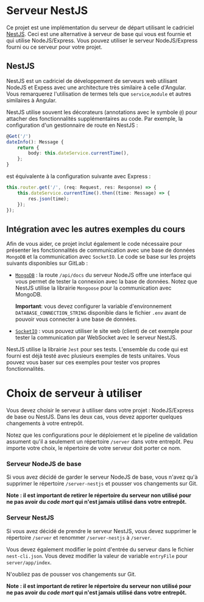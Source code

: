 # Serveur NestJS

Ce projet est une implémentation du serveur de départ utilisant le cadriciel [NestJS](https://nestjs.com/). Ceci est une alternative à serveur de base qui vous est fournie et qui utilise NodeJS/Express. Vous pouvez utiliser le serveur NodeJS/Express fourni ou ce serveur pour votre projet.

## NestJS

NestJS est un cadriciel de développement de serveurs web utilisant NodeJS et Expess avec une architecture très similaire à celle d'Angular. Vous remarquerez l'utilisation de termes tels que `service`,`module` et autres similaires à Angular.

NestJS utilise souvent les décorateurs (annotations avec le symbole `@`) pour attacher des fonctionnalités supplémentaires au code. Par exemple, la configuration d'un gestionnaire de route en NestJS :

```ts
@Get('/')
dateInfo(): Message {
    return {
        body: this.dateService.currentTime(),
    };
}
```

est équivalente à la configuration suivante avec Express :

```ts
this.router.get('/', (req: Request, res: Response) => {
    this.dateService.currentTime().then((time: Message) => {
        res.json(time);
    });
});
```

## Intégration avec les autres exemples du cours

Afin de vous aider, ce projet inclut également le code nécessaire pour présenter les fonctionnalités de communication avec une base de données `MongoDB` et la communication avec `SocketIO`. Le code se base sur les projets suivants disponibles sur GitLab :

-   [`MongoDB`](https://gitlab.com/nikolayradoev/mongodb-example) : la route `/api/docs` du serveur NodeJS offre une interface qui vous permet de tester la connexion avec la base de données. Notez que NestJS utilise la librairie `Mongoose` pour la communication avec MongoDB.

    **Important**: vous devez configurer la variable d'environnement `DATABASE_CONNECTION_STRING` disponible dans le fichier `.env` avant de pouvoir vous connecter à une base de données.

-   [`SocketIO`](https://gitlab.com/nikolayradoev/socket-io-exemple) : vous pouvez utiliser le site web (client) de cet exemple pour tester la communication par WebSocket avec le serveur NestJS.

NestJS utilise la librairie `Jest` pour ses tests. L'ensemble du code qui est fourni est déjà testé avec plusieurs exemples de tests unitaires. Vous pouvez vous baser sur ces exemples pour tester vos propres fonctionnalités.

# Choix de serveur à utiliser

Vous devez choisir le serveur à utiliser dans votre projet : NodeJS/Express de base ou NestJS. Dans les deux cas, vous devez apporter quelques changements à votre entrepôt.

Notez que les configurations pour le déploiement et le pipeline de validation assument qu'il a seulement un répertoire `/server` dans votre entrepôt. Peu importe votre choix, le répertoire de votre serveur doit porter ce nom.

### Serveur NodeJS de base

Si vous avez décidé de garder le serveur NodeJS de base, vous n'avez qu'à supprimer le répertoire `/server-nestjs` et pousser vos changements sur Git.

**Note : il est important de retirer le répertoire du serveur non utilisé pour ne pas avoir du _code mort_ qui n'est jamais utilisé dans votre entrepôt.**

### Serveur NestJS

Si vous avez décidé de prendre le serveur NestJS, vous devez supprimer le répertoire `/server` et renommer `/server-nestjs` à `/server`.

Vous devez également modifier le point d'entrée du serveur dans le fichier `nest-cli.json`. Vous devez modifier la valeur de variable `entryFile` pour `server/app/index`.

N'oubliez pas de pousser vos changements sur Git.

**Note : il est important de retirer le répertoire du serveur non utilisé pour ne pas avoir du _code mort_ qui n'est jamais utilisé dans votre entrepôt.**

